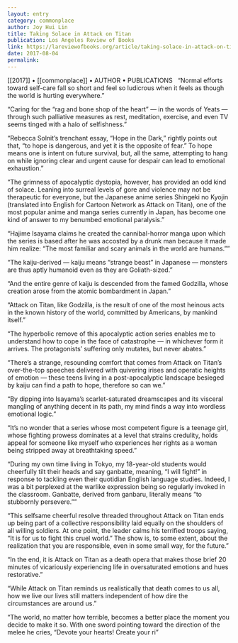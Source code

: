 ```yaml
---
layout: entry
category: commonplace
author: Joy Hui Lin
title: Taking Solace in Attack on Titan
publication: Los Angeles Review of Books
link: https://lareviewofbooks.org/article/taking-solace-in-attack-on-titan/
date: 2017-08-04
permalink: 
---
```


[[2017]] • [[commonplace]] • AUTHOR • PUBLICATIONS 
 
“Normal efforts toward self-care fall so short and feel so ludicrous when it feels as though the world is hurting everywhere.”

“Caring for the “rag and bone shop of the heart” — in the words of Yeats — through such palliative measures as rest, meditation, exercise, and even TV seems tinged with a halo of selfishness.”

“Rebecca Solnit’s trenchant essay, “Hope in the Dark,” rightly points out that, “to hope is dangerous, and yet it is the opposite of fear.” To hope means one is intent on future survival, but, all the same, attempting to hang on while ignoring clear and urgent cause for despair can lead to emotional exhaustion.”

“The grimness of apocalyptic dystopia, however, has provided an odd kind of solace. Leaning into surreal levels of gore and violence may not be therapeutic for everyone, but the Japanese anime series Shingeki no Kyojin (translated into English for Cartoon Network as Attack on Titan), one of the most popular anime and manga series currently in Japan, has become one kind of answer to my benumbed emotional paralysis.”

“Hajime Isayama claims he created the cannibal-horror manga upon which the series is based after he was accosted by a drunk man because it made him realize: “The most familiar and scary animals in the world are humans.””

“The kaiju-derived — kaiju means “strange beast” in Japanese — monsters are thus aptly humanoid even as they are Goliath-sized.”

“And the entire genre of kaiju is descended from the famed Godzilla, whose creation arose from the atomic bombardment in Japan.”

“Attack on Titan, like Godzilla, is the result of one of the most heinous acts in the known history of the world, committed by Americans, by mankind itself.”

“The hyperbolic remove of this apocalyptic action series enables me to understand how to cope in the face of catastrophe — in whichever form it arrives. The protagonists’ suffering only mutates, but never abates.”

“There’s a strange, resounding comfort that comes from Attack on Titan’s over-the-top speeches delivered with quivering irises and operatic heights of emotion — these teens living in a post-apocalyptic landscape besieged by kaiju can find a path to hope, therefore so can we.”

“By dipping into Isayama’s scarlet-saturated dreamscapes and its visceral mangling of anything decent in its path, my mind finds a way into wordless emotional logic.”

“It’s no wonder that a series whose most competent figure is a teenage girl, whose fighting prowess dominates at a level that strains credulity, holds appeal for someone like myself who experiences her rights as a woman being stripped away at breathtaking speed.”

“During my own time living in Tokyo, my 18-year-old students would cheerfully tilt their heads and say ganbatte, meaning, “I will fight!” in response to tackling even their quotidian English language studies. Indeed, I was a bit perplexed at the warlike expression being so regularly invoked in the classroom. Ganbatte, derived from ganbaru, literally means “to stubbornly persevere.””

“This selfsame cheerful resolve threaded throughout Attack on Titan ends up being part of a collective responsibility laid equally on the shoulders of all willing soldiers. At one point, the leader calms his terrified troops saying, “It is for us to fight this cruel world.” The show is, to some extent, about the realization that you are responsible, even in some small way, for the future.”

“In the end, it is Attack on Titan as a death opera that makes those brief 20 minutes of vicariously experiencing life in oversaturated emotions and hues restorative.”

“While Attack on Titan reminds us realistically that death comes to us all, how we live our lives still matters independent of how dire the circumstances are around us.”

“The world, no matter how terrible, becomes a better place the moment you decide to make it so. With one sword pointing toward the direction of the melee he cries, “Devote your hearts! Create your ri”

